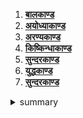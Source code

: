 1. **[बालकाण्ड](./1/)**
2. **[अयोध्याकाण्ड](./2/)**
3. **[अरण्यकाण्ड](./3/)**
4. **[किष्किन्धाकाण्ड](./4/)**
5. **[सुन्दरकाण्ड](./5/)**
6. **[युद्धकाण्ड](./6/)**
7. **[सुन्दरकाण्ड](./7/)**

<details>
<summary>summary</summary>
conrent
</details>
